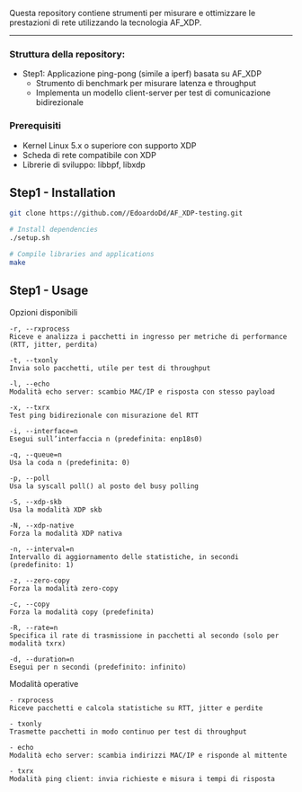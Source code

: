 Questa repository contiene strumenti per misurare e ottimizzare le prestazioni di rete utilizzando la tecnologia AF_XDP.

 ---
 
### Struttura della repository:
- Step1: Applicazione ping-pong (simile a iperf) basata su AF_XDP
  - Strumento di benchmark per misurare latenza e throughput
  - Implementa un modello client-server per test di comunicazione bidirezionale

### Prerequisiti
- Kernel Linux 5.x o superiore con supporto XDP
- Scheda di rete compatibile con XDP
- Librerie di sviluppo: libbpf, libxdp

## Step1 - Installation
 ```bash
git clone https://github.com//EdoardoDd/AF_XDP-testing.git

# Install dependencies
./setup.sh

# Compile libraries and applications
make
 ```

## Step1 - Usage
Opzioni disponibili

    -r, --rxprocess
    Riceve e analizza i pacchetti in ingresso per metriche di performance (RTT, jitter, perdita)

    -t, --txonly
    Invia solo pacchetti, utile per test di throughput

    -l, --echo
    Modalità echo server: scambio MAC/IP e risposta con stesso payload

    -x, --txrx
    Test ping bidirezionale con misurazione del RTT

    -i, --interface=n
    Esegui sull’interfaccia n (predefinita: enp18s0)

    -q, --queue=n
    Usa la coda n (predefinita: 0)

    -p, --poll
    Usa la syscall poll() al posto del busy polling

    -S, --xdp-skb
    Usa la modalità XDP skb

    -N, --xdp-native
    Forza la modalità XDP nativa

    -n, --interval=n
    Intervallo di aggiornamento delle statistiche, in secondi (predefinito: 1)

    -z, --zero-copy
    Forza la modalità zero-copy

    -c, --copy
    Forza la modalità copy (predefinita)

    -R, --rate=n
    Specifica il rate di trasmissione in pacchetti al secondo (solo per modalità txrx)

    -d, --duration=n
    Esegui per n secondi (predefinito: infinito)

Modalità operative

    - rxprocess
    Riceve pacchetti e calcola statistiche su RTT, jitter e perdite

    - txonly
    Trasmette pacchetti in modo continuo per test di throughput

    - echo
    Modalità echo server: scambia indirizzi MAC/IP e risponde al mittente

    - txrx
    Modalità ping client: invia richieste e misura i tempi di risposta


